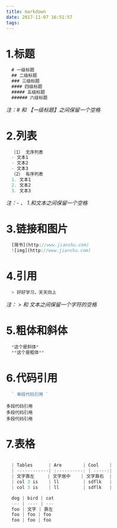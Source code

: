 ```yaml
---
title: markdown
date: 2017-11-07 16:51:57
tags:
---
```

# 1.标题
```javascript
  # 一级标题
  ## 二级标题
  ### 三级标题
  #### 四级标题
  ##### 五级标题
  ###### 六级标题
```
*注：# 和 【一级标题】之间保留一个空格*

# 2.列表
``` javascript
  （1） 无序列表
  - 文本1
  - 文本2
  - 文本3
  （2） 有序列表
  1. 文本1
  2. 文本2
  3. 文本3
```
*注：- 、 1.和文本之间保留一个空格*

# 3.链接和图片
```javascript
  [简书](http://www.jianshu.com)
  ![img](http://www.jianshu.com)
```
# 4.引用
```javascript
  > 好好学习，天天向上
```
*注： > 和 文本之间保留一个字符的空格*

# 5.粗体和斜体
```javascript
  *这个是斜体*
  **这个是粗体**
```
# 6.代码引用
```javascript
  ` 单段代码引用 `
```

  ```
  多段代码引用
  多段代码引用
  多段代码引用
  ```

# 7.表格
```javascript

  | Tables      | Are        | Cool    |
  | ------------| :----------: | -----:|
  | 文字靠左     | 文字居中    | 文字靠右  |
  | col 3 is    | ll         | sdflk   |
  | col 3 is    | ll         | sdflk   |

  dog | bird | cat
  --- | ---- | ---
  foo | 文字 | 靠左
  foo | foo | foo
  foo | foo | foo
```
